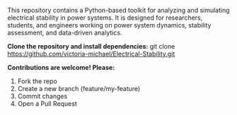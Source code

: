 This repository contains a Python-based toolkit for analyzing and simulating electrical stability in power systems. 
It is designed for researchers, students, and engineers working on power system dynamics, stability assessment, and data-driven analytics.

**Clone the repository and install dependencies:**
  git clone https://github.com/victoria-michael/Electrical-Stability.git
 

**Contributions are welcome! Please:**
  1. Fork the repo
  2. Create a new branch (feature/my-feature)
  3. Commit changes
  4. Open a Pull Request
